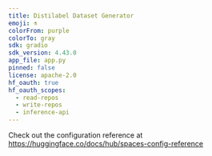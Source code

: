 ```yaml
---
title: Distilabel Dataset Generator
emoji: ⚗️
colorFrom: purple
colorTo: gray
sdk: gradio
sdk_version: 4.43.0
app_file: app.py
pinned: false
license: apache-2.0
hf_oauth: true
hf_oauth_scopes:
  - read-repos
  - write-repos
  - inference-api
---
```


Check out the configuration reference at https://huggingface.co/docs/hub/spaces-config-reference
